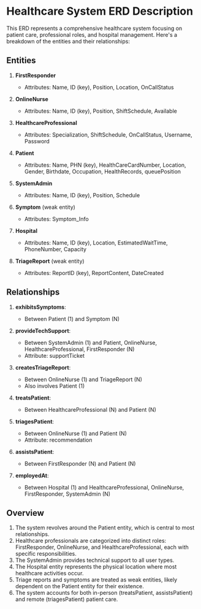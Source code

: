 # Healthcare System ERD Description

This ERD represents a comprehensive healthcare system focusing on patient care, professional roles, and hospital management. Here's a breakdown of the entities and their relationships:

## Entities

1. **FirstResponder**
   - Attributes: Name, ID (key), Position, Location, OnCallStatus

2. **OnlineNurse**
   - Attributes: Name, ID (key), Position, ShiftSchedule, Available

3. **HealthcareProfessional**
   - Attributes: Specialization, ShiftSchedule, OnCallStatus, Username, Password

4. **Patient**
   - Attributes: Name, PHN (key), HealthCareCardNumber, Location, Gender, Birthdate, Occupation, HealthRecords, queuePosition

5. **SystemAdmin**
   - Attributes: Name, ID (key), Position, Schedule

6. **Symptom** (weak entity)
   - Attributes: Symptom_Info

7. **Hospital**
   - Attributes: Name, ID (key), Location, EstimatedWaitTime, PhoneNumber, Capacity

8. **TriageReport** (weak entity)
   - Attributes: ReportID (key), ReportContent, DateCreated

## Relationships

1. **exhibitsSymptoms**: 
   - Between Patient (1) and Symptom (N)

2. **provideTechSupport**:
   - Between SystemAdmin (1) and Patient, OnlineNurse, HealthcareProfessional, FirstResponder (N)
   - Attribute: supportTicket

3. **createsTriageReport**:
   - Between OnlineNurse (1) and TriageReport (N)
   - Also involves Patient (1)

4. **treatsPatient**:
   - Between HealthcareProfessional (N) and Patient (N)

5. **triagesPatient**:
   - Between OnlineNurse (1) and Patient (N)
   - Attribute: recommendation

6. **assistsPatient**:
   - Between FirstResponder (N) and Patient (N)

7. **employedAt**:
   - Between Hospital (1) and HealthcareProfessional, OnlineNurse, FirstResponder, SystemAdmin (N)

## Overview

1. The system revolves around the Patient entity, which is central to most relationships.
2. Healthcare professionals are categorized into distinct roles: FirstResponder, OnlineNurse, and HealthcareProfessional, each with specific responsibilities.
3. The SystemAdmin provides technical support to all user types.
4. The Hospital entity represents the physical location where most healthcare activities occur.
5. Triage reports and symptoms are treated as weak entities, likely dependent on the Patient entity for their existence.
6. The system accounts for both in-person (treatsPatient, assistsPatient) and remote (triagesPatient) patient care.

